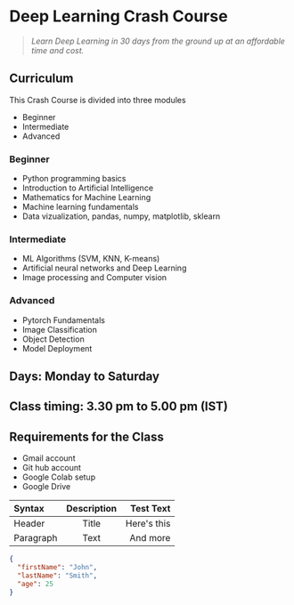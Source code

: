 # Deep Learning Crash Course

> _Learn Deep Learning in 30 days from the ground up at an affordable time and cost._

## Curriculum

This Crash Course is divided into three modules
 - Beginner
 - Intermediate
 - Advanced

### Beginner
- Python programming basics
- Introduction to Artificial Intelligence
- Mathematics for Machine Learning
- Machine learning fundamentals
- Data vizualization, pandas, numpy, matplotlib, sklearn

### Intermediate
- ML Algorithms (SVM, KNN, K-means)
- Artificial neural networks and Deep Learning
- Image processing and Computer vision

### Advanced
- Pytorch Fundamentals
- Image Classification
- Object Detection
- Model Deployment


## Days: Monday to Saturday

## Class timing: 3.30 pm  to 5.00 pm (IST)

## Requirements for the Class

- Gmail account
- Git hub account
- Google Colab setup
- Google Drive

| Syntax      | Description | Test Text     |
| :---        |    :----:   |          ---: |
| Header      | Title       | Here's this   |
| Paragraph   | Text        | And more      |


```json
{
  "firstName": "John",
  "lastName": "Smith",
  "age": 25
}
```



